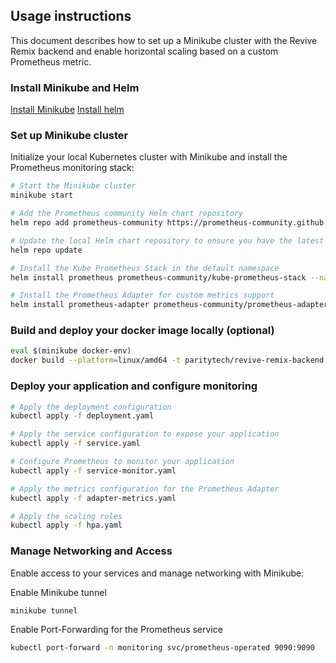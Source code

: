 ## Usage instructions

This document describes how to set up a Minikube cluster with the Revive Remix backend
and enable horizontal scaling based on a custom Prometheus metric.

### Install Minikube and Helm

[Install Minikube](https://minikube.sigs.k8s.io/docs/start/)
[Install helm](https://helm.sh/docs/intro/install/)

### Set up Minikube cluster

Initialize your local Kubernetes cluster with Minikube and install the Prometheus monitoring stack:

```sh
# Start the Minikube cluster
minikube start

# Add the Prometheus community Helm chart repository
helm repo add prometheus-community https://prometheus-community.github.io/helm-charts

# Update the local Helm chart repository to ensure you have the latest charts
helm repo update

# Install the Kube Prometheus Stack in the default namespace
helm install prometheus prometheus-community/kube-prometheus-stack --namespace default --create-namespace

# Install the Prometheus Adapter for custom metrics support
helm install prometheus-adapter prometheus-community/prometheus-adapter --namespace default --set prometheus.url=http://prometheus-kube-prometheus-prometheus.default.svc.cluster.local
```

### Build and deploy your docker image locally (optional)

```sh
eval $(minikube docker-env)
docker build --platform=linux/amd64 -t paritytech/revive-remix-backend:1.0.0 .
```

### Deploy your application and configure monitoring

```sh
# Apply the deployment configuration
kubectl apply -f deployment.yaml

# Apply the service configuration to expose your application
kubectl apply -f service.yaml

# Configure Prometheus to monitor your application
kubectl apply -f service-monitor.yaml

# Apply the metrics configuration for the Prometheus Adapter
kubectl apply -f adapter-metrics.yaml

# Apply the scaling rules
kubectl apply -f hpa.yaml
```

### Manage Networking and Access

Enable access to your services and manage networking with Minikube:

Enable Minikube tunnel

```sh
minikube tunnel
```

Enable Port-Forwarding for the Prometheus service

```sh
kubectl port-forward -n monitoring svc/prometheus-operated 9090:9090
```

